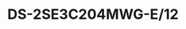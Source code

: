 ---
id: 2
title: "DS-2SE3C204MWG-E/12"
subTitle: "TandemVu 2MP+2MP 4X POE PTZ Network Camera"
category: "PTZ Camera"
imgCard: "/src/assets/images/ptzcamera/DS-2SE3C204MWG-E12/DS-2SE3C204MWG-E12-1.png"
imgAlt: "DS-2SE3C204MWG-E/12"
thumbnails: [
  "/src/assets/images/ptzcamera/DS-2SE3C204MWG-E12/DS-2SE3C204MWG-E12-1.png"
]
features: [
  "2 MP resolution for high-quality imaging",
  "Powered-by-DarkFighter technology for superior low-light performance",
  "4× optical zoom and 16× digital zoom for detailed area coverage",
  "Supports WDR, HLC, BLC, 3D DNR, defog, and regional exposure/focus",
  "12V DC & PoE+ support for flexible installation",
  "Human and vehicle detection for enhanced security",
]
rating: 4.5
reviewCount: 50
specifications: {
  Camera: {
    Image_Sensor: "[Bullet channel]: 1/2.8\" Progressive Scan CMOS; [PTZ channel]: 1/2.8\" progressive scan CMOS",
    Min_Illumination: "[Bullet channel]: Color: 0.03 Lux @ (F2.0, AGC ON), B/W: 0.01 Lux @ (F2.0, AGC ON), 0 Lux with IR; [PTZ channel]: Color: 0.01 Lux @ (F1.5, AGC ON), B/W: 0.005Lux @ (F1.5, AGC ON), 0 Lux with IR",
    Shutter_Speed: "1 s to 1/30,000 s",
    Slow_Shutter: "Yes",
    Day_Night: "ICR",
    Zoom: "[PTZ channel] 4 × optical, 16 × digital",
    Max_Resolution: "[Bullet channel] 1920 × 1080, [PTZ channel] 1920 × 1080"
  },
  Lens: {
    Focus: "Auto, Manual, Semi-auto",
    Focal_Length: "[Bullet channel]: 2.8 mm; [PTZ channel]: 2.8 to 12 mm, 4 × optical",
    Zoom_Speed: "[PTZ channel]: approx. 3.3 s",
    FOV: "[Bullet channel] Horizontal: 104.9°, Vertical: 57.9°, Diagonal: 122.8°; [PTZ channel] Horizontal: 92° to 33°, Vertical: 49° to 18.2°, Diagonal: 104° to 37.7°",
    Aperture: "[Bullet channel] F2.0, [PTZ channel] F1.5 to F2.9"
  },
  Video: {
    Region_of_Interest: "1 fixed region for main stream",
    Main_Stream: "Bullet_Channel: 50 Hz: 25 fps (640 × 480, 640 × 360), 60 Hz: 30 fps (640 × 480, 640 × 360);
                   PTZ_Channel: 50 Hz: 25 fps (640 × 480, 640 × 360), 60 Hz: 30 fps (640 × 480, 640 × 360)",
    Sub_Stream: "Bullet_Channel: 50 Hz: 25 fps (1920 × 1080, 1280 × 720), 60 Hz: 30 fps (1920 × 1080, 1280 × 720);
                  PTZ_Channel: 50 Hz: 25 fps (1920 × 1080, 1280 × 720), 60 Hz: 30 fps (1920 × 1080, 1280 × 720)",
    Third_Stream: "Bullet_Channel: 50 Hz: 25 fps (1280 × 720, 640 × 480, 640 × 360), 60 Hz: 30 fps (1280 × 720, 640 × 480, 640 × 360);
                    PTZ_Channel: 50 Hz: 25 fps (1280 × 720, 640 × 480, 640 × 360), 60 Hz: 30 fps (1280 × 720, 640 × 480, 640 × 360)",
    Video_Compression: "H.265, H.264, MJPEG",
    Video_Bit_Rate: "32 kbps to 16,384 kbps",
    H264_Type: "Main Profile, Baseline Profile, High Profile",
    H265_Type: "Main Profile",
    Scalable_Video_Coding: "Yes"
  },
  Audio: {
    Audio_Compression: "G.711, G.722.1, G.726, MP2L2, PCM, MP3, AAC",
    Audio_Bit_Rate: "MP2L2: 32-160 kbps; AAC: 16, 32, 64 kbps; MP3: 8-160 kbps",
    Audio_Sampling_Rate: "MP2L2: 16 kHz, AAC-LC: 16 kHz, PCM: 8 kHz, 16 kHz, MP3: 8 kHz, 16 kHz",
    Environment_Noise_Filtering: "Yes"
  }
}
---
